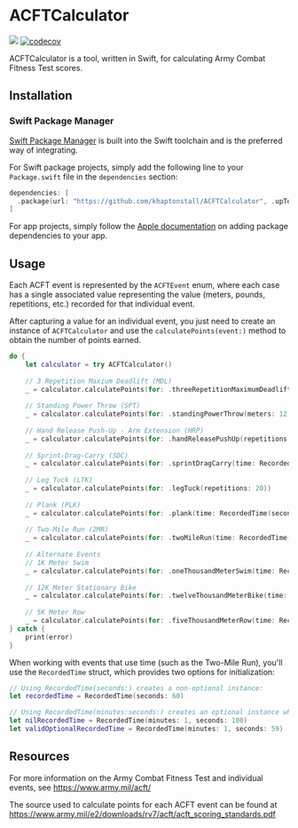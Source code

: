 # ACFTCalculator

![](https://github.com/khaptonstall/acftcalculator/actions/workflows/ci.yml/badge.svg)
[![codecov](https://codecov.io/gh/khaptonstall/ACFTCalculator/branch/main/graph/badge.svg?token=9BSWQEXH2F)](https://codecov.io/gh/khaptonstall/ACFTCalculator)

ACFTCalculator is a tool, written in Swift, for calculating Army Combat Fitness Test scores.

## Installation
### Swift Package Manager

[Swift Package Manager](https://swift.org/package-manager/) is built into the Swift toolchain and is the preferred way of integrating.

For Swift package projects, simply add the following line to your `Package.swift` file in the `dependencies` section:

```swift
dependencies: [
  .package(url: "https://github.com/khaptonstall/ACFTCalculator", .upToNextMajor(from: "<version>")),
]
```

For app projects, simply follow the [Apple documentation](https://developer.apple.com/documentation/xcode/adding_package_dependencies_to_your_app) on adding package dependencies to your app.

## Usage
Each ACFT event is represented by the `ACFTEvent` enum, where each case has a single associated value representing the value (meters, pounds, repetitions, etc.) recorded for that individual event.

After capturing a value for an individual event, you just need to create an instance of `ACFTCalculator` and use the `calculatePoints(event:)` method to obtain the number of points earned.
```swift
do {
    let calculator = try ACFTCalculator()
    
    // 3 Repetition Maxium Deadlift (MDL)
    _ = calculator.calculatePoints(for: .threeRepetitionMaximumDeadlift(pounds: 340))
    
    // Standing Power Throw (SPT)
    _ = calculator.calculatePoints(for: .standingPowerThrow(meters: 12.5))
    
    // Hand Release Push-Up - Arm Extension (HRP)
    _ = calculator.calculatePoints(for: .handReleasePushUp(repetitions: 60))
    
    // Sprint-Drag-Carry (SDC)
    _ = calculator.calculatePoints(for: .sprintDragCarry(time: RecordedTime(seconds: 93)))
    
    // Leg Tuck (LTK)
    _ = calculator.calculatePoints(for: .legTuck(repetitions: 20))
    
    // Plank (PLK)
    _ = calculator.calculatePoints(for: .plank(time: RecordedTime(seconds: 260)))
    
    // Two-Mile Run (2MR)
    _ = calculator.calculatePoints(for: .twoMileRun(time: RecordedTime(seconds: 810)))
    
    // Alternate Events
    // 1K Meter Swim
    _ = calculator.calculatePoints(for: .oneThousandMeterSwim(time: RecordedTime(seconds: 1500)))
    
    // 12K Meter Stationary Bike
    _ = calculator.calculatePoints(for: .twelveThousandMeterBike(time: RecordedTime(seconds: 1500)))
        
    // 5K Meter Row
    _ = calculator.calculatePoints(for: .fiveThousandMeterRow(time: RecordedTime(seconds: 1500)))
} catch {
    print(error)
}
```

When working with events that use time (such as the Two-Mile Run), you'll use the `RecordedTime` struct, which provides two options for initialization:
```swift
// Using RecordedTime(seconds:) creates a non-optional instance:
let recordedTime = RecordedTime(seconds: 60)

// Using RecordedTime(minutes:seconds:) creates an optional instance which returns nil when an invalid seconds value is provided (e.x. seconds > 59):
let nilRecordedTime = RecordedTime(minutes: 1, seconds: 100)
let validOptionalRecordedTime = RecordedTime(minutes: 1, seconds: 59)
```

## Resources
For more information on the Army Combat Fitness Test and individual events, see https://www.army.mil/acft/

The source used to calculate points for each ACFT event can be found at https://www.army.mil/e2/downloads/rv7/acft/acft_scoring_standards.pdf
